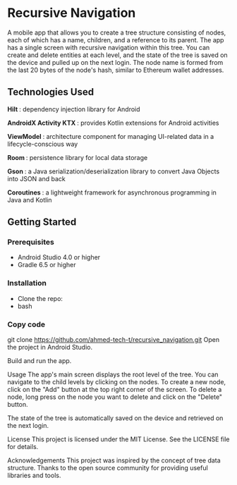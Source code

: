 <h1> Recursive Navigation </h1>
A mobile app that allows you to create a tree structure consisting of nodes, each of which has a name, children, and a reference to its parent. The app has a single screen with recursive navigation within this tree. You can create and delete entities at each level, and the state of the tree is saved on the device and pulled up on the next login. The node name is formed from the last 20 bytes of the node's hash, similar to Ethereum wallet addresses.

<h2> Technologies Used </h2>

<b> Hilt </b> : dependency injection library for Android

<b> AndroidX Activity KTX  </b> : provides Kotlin extensions for Android activities

<b> ViewModel </b> : architecture component for managing UI-related data in a lifecycle-conscious way

<b> Room  </b> : persistence library for local data storage

<b> Gson  </b> : a Java serialization/deserialization library to convert Java Objects into JSON and back

<b> Coroutines  </b> : a lightweight framework for asynchronous programming in Java and Kotlin

<h2> Getting Started </h2>

<h3> Prerequisites </h3>

* Android Studio 4.0 or higher
* Gradle 6.5 or higher

<h3> Installation </h3>

* Clone the repo:
* bash

<h3> Copy code </h3>

git clone https://github.com/ahmed-tech-t/recursive_navigation.git
Open the project in Android Studio.

Build and run the app.

Usage
The app's main screen displays the root level of the tree. You can navigate to the child levels by clicking on the nodes. To create a new node, click on the "Add" button at the top right corner of the screen. To delete a node, long press on the node you want to delete and click on the "Delete" button.

The state of the tree is automatically saved on the device and retrieved on the next login.

License
This project is licensed under the MIT License. See the LICENSE file for details.

Acknowledgements
This project was inspired by the concept of tree data structure.
Thanks to the open source community for providing useful libraries and tools.
